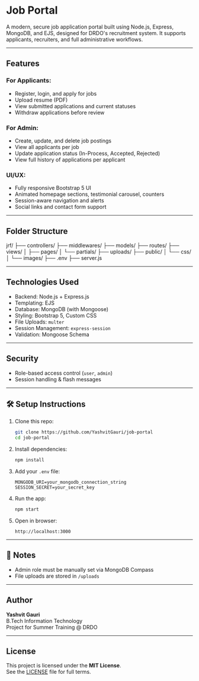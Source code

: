 
# Job Portal

A modern, secure job application portal built using Node.js, Express, MongoDB, and EJS, designed for DRDO's recruitment system. It supports applicants, recruiters, and full administrative workflows.

---

## Features

###  For Applicants:
- Register, login, and apply for jobs
- Upload resume (PDF)
- View submitted applications and current statuses
- Withdraw applications before review

### For Admin:
- Create, update, and delete job postings
- View all applicants per job
- Update application status (In-Process, Accepted, Rejected)
- View full history of applications per applicant

### UI/UX:
- Fully responsive Bootstrap 5 UI
- Animated homepage sections, testimonial carousel, counters
- Session-aware navigation and alerts
- Social links and contact form support

---

##  Folder Structure

jrf/
├── controllers/
├── middlewares/
├── models/
├── routes/
├── views/
│   ├── pages/
│   └── partials/
├── uploads/
├── public/
│   └── css/
│   └── images/
├── .env
├── server.js

---

## Technologies Used

- Backend: Node.js + Express.js
- Templating: EJS
- Database: MongoDB (with Mongoose)
- Styling: Bootstrap 5, Custom CSS
- File Uploads: `multer`
- Session Management: `express-session`
- Validation: Mongoose Schema

---

## Security

- Role-based access control (`user`, `admin`)
- Session handling & flash messages

---

## 🛠 Setup Instructions

1. Clone this repo:
   ```bash
   git clone https://github.com/YashvitGauri/job-portal
   cd job-portal
   ```

2. Install dependencies:
   ```bash
   npm install
   ```

3. Add your `.env` file:
   ```env
   MONGODB_URI=your_mongodb_connection_string
   SESSION_SECRET=your_secret_key
   ```

4. Run the app:
   ```bash
   npm start
   ```

5. Open in browser:
   ```
   http://localhost:3000
   ```

---

## 📌 Notes

- Admin role must be manually set via MongoDB Compass
- File uploads are stored in `/uploads`

---

## Author

**Yashvit Gauri**  
B.Tech Information Technology  
Project for Summer Training @ DRDO

---


## License

This project is licensed under the **MIT License**.  
See the [LICENSE](./LICENSE) file for full terms.

